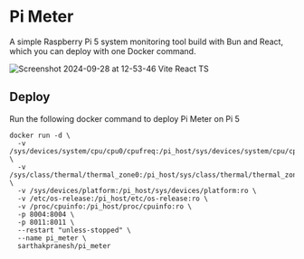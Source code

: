 # Pi Meter
A simple Raspberry Pi 5 system monitoring tool build with Bun and React, which you can deploy with one Docker command.

![Screenshot 2024-09-28 at 12-53-46 Vite React TS](https://github.com/user-attachments/assets/43202d38-9316-4a11-af27-dc8b12038d7d)


## Deploy
Run the following docker command to deploy Pi Meter on Pi 5
```
docker run -d \
  -v /sys/devices/system/cpu/cpu0/cpufreq:/pi_host/sys/devices/system/cpu/cpu0/cpufreq:ro \
  -v /sys/class/thermal/thermal_zone0:/pi_host/sys/class/thermal/thermal_zone0:ro \
  -v /sys/devices/platform:/pi_host/sys/devices/platform:ro \
  -v /etc/os-release:/pi_host/etc/os-release:ro \
  -v /proc/cpuinfo:/pi_host/proc/cpuinfo:ro \
  -p 8004:8004 \
  -p 8011:8011 \
  --restart "unless-stopped" \
  --name pi_meter \
  sarthakpranesh/pi_meter
```
